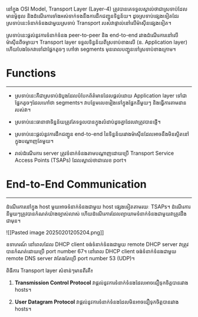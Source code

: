 នៅក្នុង OSI Model, Transport Layer (Layer-4) ត្រូវបានគេទទួលស្គាល់ថាជាស្រទាប់ដែលមានម៉ូឌុល និងដំណើរការទាំងអស់ទាក់ទងនឹងការដឹកជញ្ជូនទិន្នន័យ។ ដូចស្រទាប់ផ្សេងទៀតដែរ ស្រទាប់នេះទំនាក់ទំនងជាមួយស្រទាប់ Transport របស់វាផ្ទាល់នៅលើម៉ាស៊ីនផ្សេងទៀត។

ស្រទាប់នេះផ្តល់នូវការទំនាក់ទំនង peer-to-peer និង end-to-end រវាងដំណើរការនៅលើម៉ាស៊ីនពីចម្ងាយ។ Transport layer ទទួលទិន្នន័យពីស្រទាប់ខាងលើ (ឧ. Application layer) ហើយបែងចែកវាទៅជាផ្នែកតូចៗ ហៅថា segments មុនពេលបញ្ជូនទៅស្រទាប់ខាងក្រោម។

# Functions
---
- ស្រទាប់នេះគឺជាស្រទាប់ដំបូងដែលបំបែកព័ត៌មានដែលផ្តល់ដោយ Application layer ទៅជាផ្នែកតូចៗដែលហៅថា segments។ វាបន្ថែមលេខរៀងទៅក្នុងផ្នែកនីមួយៗ និងធ្វើការតាមដានរបស់វា។

- ស្រទាប់នេះធានាថាទិន្នន័យត្រូវតែទទួលបានក្នុងលំដាប់ដូចគ្នាដែលវាត្រូវបានផ្ញើ។

- ស្រទាប់នេះផ្តល់នូវការដឹកជញ្ជូន end-to-end នៃទិន្នន័យរវាងម៉ាស៊ីនដែលអាចនឹងមិនស្ថិតនៅក្នុងបណ្តាញតែមួយ។

- រាល់ដំណើរការ server ត្រូវទំនាក់ទំនងតាមបណ្តាញដោយប្រើ Transport Service Access Points (TSAPs) ដែលស្គាល់ថាជាលេខ port។

# End-to-End Communication
---
ដំណើរការនៅក្នុង host មួយអាចទំនាក់ទំនងជាមួយ host ផ្សេងទៀតតាមរយៈ TSAPs។ ដំណើរការនីមួយៗត្រូវបានកំណត់យ៉ាងច្បាស់លាស់ ហើយដំណើរការដែលព្យាយាមទំនាក់ទំនងជាមួយវាត្រូវដឹងជាមុន។

![[Pasted image 20250201205204.png]]

ឧទាហរណ៍ នៅពេលដែល DHCP client ចង់ទំនាក់ទំនងជាមួយ remote DHCP server វាត្រូវបានកំណត់ដោយប្រើ port number 67។ នៅពេល DHCP client ចង់ទំនាក់ទំនងជាមួយ remote DNS server វាតែងតែប្រើ port number 53 (UDP)។

ពិធីការ Transport layer សំខាន់ៗមានពីរគឺ៖

1. **Transmission Control Protocol**
វាផ្តល់នូវការទំនាក់ទំនងដែលអាចជឿទុកចិត្តបានរវាង hosts។

2. **User Datagram Protocol**
វាផ្តល់នូវការទំនាក់ទំនងដែលមិនអាចជឿទុកចិត្តបានរវាង hosts។